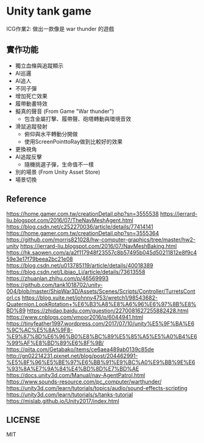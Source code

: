 # Unity tank game
ICG作業2: 做出一款像是 war thunder 的遊戲

## 實作功能

- 獨立血條與追蹤顯示
- AI巡邏
- AI追人
- 不同子彈
- 增加死亡效果
- 履帶動畫特效
- 擬真的聲音 (From Game "War thunder")
    - 包含金屬打擊、履帶聲、砲塔轉動與環境音效
- 滑鼠追蹤發射
    - 俯仰與水平轉動分開做
    - 使用ScreenPointtoRay做到比較好的效果
- 更換視角
- AI追蹤反擊
    - 隨機挑選子彈，生命值不一樣
- 別的場景 (From Unity Asset Store)
- 場景切換

## Reference

https://home.gamer.com.tw/creationDetail.php?sn=3555538
https://jerrard-liu.blogspot.com/2016/07/TheNavMeshAgent.html
https://blog.csdn.net/c252270036/article/details/77414141
https://home.gamer.com.tw/creationDetail.php?sn=3555364
https://github.com/morris821028/hw-computer-graphics/tree/master/hw2-unity
https://jerrard-liu.blogspot.com/2016/07/NavMeshBaking.html
https://hk.saowen.com/a/a2f117948f23557c8b57495b045d50211812e8f9c459e3e17f79beea2bc21e08
https://blog.csdn.net/u013785119/article/details/40018389
https://blog.csdn.net/Libiao_Li/article/details/73613558
https://zhuanlan.zhihu.com/p/46569993
https://github.com/tank1018702/unity-004/blob/master/ShipWar3D/Assets/Scenes/Scripts/Controller/TurretsContorl.cs
https://blog.xuite.net/johnny4753/wretch1/98543682-Quaternion.LookRotation+%E6%B3%A8%E8%A6%96%E6%97%8B%E8%BD%89
https://zhidao.baidu.com/question/2270081627255882428.html
https://www.cnblogs.com/vmoor2016/p/6044941.html
https://tinyfeather1997.wordpress.com/2017/07/10/unity%E5%9F%BA%E6%9C%AC%E5%8A%9F8-%E9%87%8D%E6%96%B0%E8%BC%89%E5%85%A5%E5%A0%B4%E6%99%AF%E8%BD%89%E6%8F%9B/
https://qiita.com/Getabako/items/ce6aea489ab0139c85de
http://gn02214231.pixnet.net/blog/post/204462991-%E5%8F%96%E5%BE%97%E6%BB%91%E9%BC%A0%E9%BB%9E%E6%93%8A%E7%9A%84%E4%BD%8D%E7%BD%AE
https://docs.unity3d.com/Manual/nav-AgentPatrol.html
https://www.sounds-resource.com/pc_computer/warthunder/
https://unity3d.com/learn/tutorials/topics/audio/sound-effects-scripting
https://unity3d.com/learn/tutorials/s/tanks-tutorial
https://mislab.github.io/Unity2017/index.html
## LICENSE
MIT
